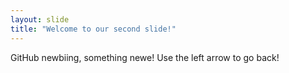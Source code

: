 ```yaml
---
layout: slide
title: "Welcome to our second slide!"
---
```

GitHub newbiing, something newe!
Use the left arrow to go back!

